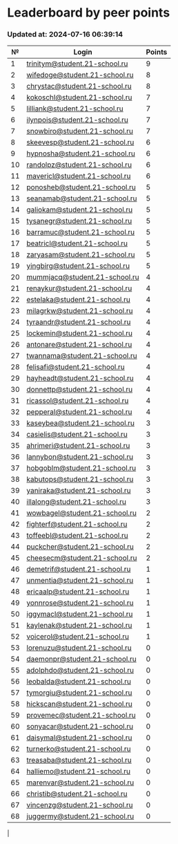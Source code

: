 # Leaderboard by peer points

### Updated at: 2024-07-16 06:39:14

| № | Login | Points |
|---|-------|--------|
|1|trinitym@student.21-school.ru|9|
|2|wifedoge@student.21-school.ru|8|
|3|chrystac@student.21-school.ru|8|
|4|kokoschl@student.21-school.ru|7|
|5|lilliank@student.21-school.ru|7|
|6|ilynpois@student.21-school.ru|7|
|7|snowbiro@student.21-school.ru|7|
|8|skeevesp@student.21-school.ru|6|
|9|hypnosha@student.21-school.ru|6|
|10|randolpz@student.21-school.ru|6|
|11|mavericl@student.21-school.ru|6|
|12|ponosheb@student.21-school.ru|5|
|13|seanamab@student.21-school.ru|5|
|14|galiokam@student.21-school.ru|5|
|15|tysanegr@student.21-school.ru|5|
|16|barramuc@student.21-school.ru|5|
|17|beatricl@student.21-school.ru|5|
|18|zaryasam@student.21-school.ru|5|
|19|yingbirg@student.21-school.ru|5|
|20|mummjacq@student.21-school.ru|4|
|21|renaykur@student.21-school.ru|4|
|22|estelaka@student.21-school.ru|4|
|23|milagrkw@student.21-school.ru|4|
|24|tyraandr@student.21-school.ru|4|
|25|lockemin@student.21-school.ru|4|
|26|antonare@student.21-school.ru|4|
|27|twannama@student.21-school.ru|4|
|28|felisafi@student.21-school.ru|4|
|29|hayheadt@student.21-school.ru|4|
|30|donnettp@student.21-school.ru|4|
|31|ricassol@student.21-school.ru|4|
|32|pepperal@student.21-school.ru|4|
|33|kaseybea@student.21-school.ru|3|
|34|casielis@student.21-school.ru|3|
|35|ahrimeri@student.21-school.ru|3|
|36|lannybon@student.21-school.ru|3|
|37|hobgoblm@student.21-school.ru|3|
|38|kabutops@student.21-school.ru|3|
|39|yaniraka@student.21-school.ru|3|
|40|illalong@student.21-school.ru|3|
|41|wowbagel@student.21-school.ru|2|
|42|fighterf@student.21-school.ru|2|
|43|toffeebl@student.21-school.ru|2|
|44|puckcher@student.21-school.ru|2|
|45|cheesecm@student.21-school.ru|2|
|46|demetrif@student.21-school.ru|1|
|47|unmentia@student.21-school.ru|1|
|48|ericaalp@student.21-school.ru|1|
|49|yonnrose@student.21-school.ru|1|
|50|iggymacl@student.21-school.ru|1|
|51|kaylenak@student.21-school.ru|1|
|52|voicerol@student.21-school.ru|1|
|53|lorenuzu@student.21-school.ru|0|
|54|daemonpr@student.21-school.ru|0|
|55|adolphdo@student.21-school.ru|0|
|56|leobalda@student.21-school.ru|0|
|57|tymorgiu@student.21-school.ru|0|
|58|hickscan@student.21-school.ru|0|
|59|provemec@student.21-school.ru|0|
|60|sonyacar@student.21-school.ru|0|
|61|daisymal@student.21-school.ru|0|
|62|turnerko@student.21-school.ru|0|
|63|treasaba@student.21-school.ru|0|
|64|halliemo@student.21-school.ru|0|
|65|marenvar@student.21-school.ru|0|
|66|christib@student.21-school.ru|0|
|67|vincenzg@student.21-school.ru|0|
|68|juggermy@student.21-school.ru|0|
|
